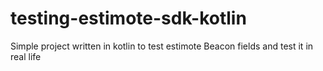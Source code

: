 # testing-estimote-sdk-kotlin
Simple project written in kotlin to test estimote Beacon fields and test it in real life
